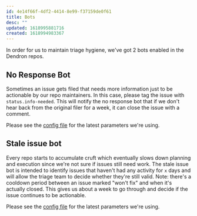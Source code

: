 ```yaml
---
id: 4e14f66f-4df2-4414-8e99-f37159de0f61
title: Bots
desc: ""
updated: 1618995881716
created: 1618994983367
---
```


In order for us to maintain triage hygiene, we've got 2 bots enabled in the Dendron repos.

## No Response Bot

Sometimes an issue gets filed that needs more information just to be actionable by our repo maintainers. In this case, please tag the issue with `status.info-needed`. This will notify the no response bot that if we don't hear back from the original filer for a week, it can close the issue with a comment.

Please see the [config file](https://github.com/dendronhq/dendron/blob/master/.github/no-response.yml) for the latest parameters we're using.

## Stale issue bot

Every repo starts to accumulate cruft which eventually slows down planning and execution since we're not sure if issues still need work. The stale issue bot is intended to identify issues that haven't had any activity for `x` days and will allow the triage team to decide whether they're still valid. Note: there's a cooldown period between an issue marked "won't fix" and when it's actually closed. This gives us about a week to go through and decide if the issue continues to be actionable.

Please see the [config file](https://github.com/dendronhq/dendron/blob/master/.github/stale.yml) for the latest parameters we're using.

